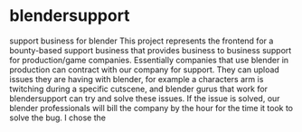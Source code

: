 # blendersupport
support business for blender
This project represents the frontend for a bounty-based support business that provides business to business support for production/game companies. Essentially companies that use blender in production can contract with our company for support. They can upload issues they are having with blender, for example a characters arm is twitching during a specific cutscene, and blender gurus that work for blendersupport can try and solve these issues. If the issue is solved, our blender professionals will bill the company by the hour for the time it took to solve the bug. I chose the 
